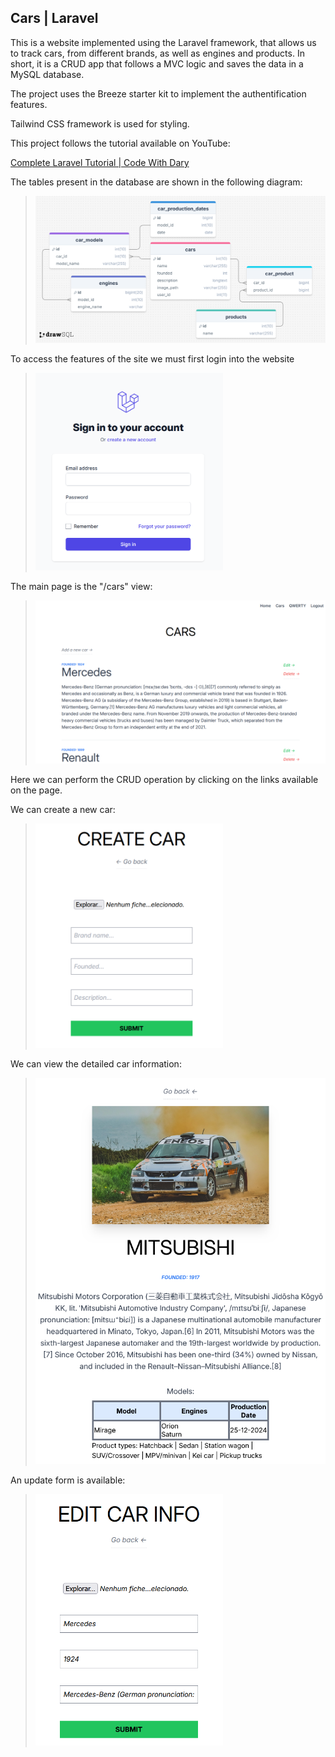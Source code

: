 ## Cars | Laravel

This is a website implemented using the Laravel framework, that allows us to track cars, from different
brands, as well as engines and products. In short, it is a CRUD app that follows a MVC logic and
saves the data in a MySQL database.

The project uses the Breeze starter kit to implement the authentification features. 

Tailwind CSS framework is used for styling.

This project follows the tutorial available on YouTube:

[ Complete Laravel Tutorial | Code With Dary ](https://www.youtube.com/watch?v=376vZ1wNYPA 
"Complete Laravel Tutorial | Code With Dary")

The tables present in the database are shown in the following diagram:

> <img alt="ticket form 1" 
src="https://github.com/anmv921/cars-laravel/blob/master/readme_images/drawSQL-image-export-2025-01-24.png" 
width="800px" />

To access the features of the site we must first login into the website

> <img alt="ticket form 1" 
src="https://github.com/anmv921/cars-laravel/blob/master/readme_images/login.png" 
width="300px" />

The main page is the "/cars" view:

> <img alt="ticket form 1" 
src="https://github.com/anmv921/cars-laravel/blob/master/readme_images/cars.png" 
width="500px" />

Here we can perform the CRUD operation by clicking on the links available on the page.

We can create a new car:

> <img alt="ticket form 1" 
src="https://github.com/anmv921/cars-laravel/blob/master/readme_images/create.png" 
width="300px" />

We can view the detailed car information:

> <img alt="ticket form 1" 
src="https://github.com/anmv921/cars-laravel/blob/master/readme_images/show.png" 
width="500px" />

An update form is available:

> <img alt="ticket form 1" 
src="https://github.com/anmv921/cars-laravel/blob/master/readme_images/edit.png" 
width="300px" />
